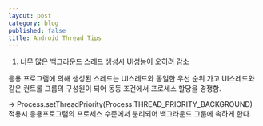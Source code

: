 ```yaml
---
layout: post
category: blog
published: false
title: Android Thread Tips
---
```

1. 너무 많은 백그라운드 스레드 생성시 UI성능이 오히려 감소

응용 프로그램에 의해 생성된 스레드는 UI스레드와 동일한 우선 순위 가고 UI스레드와 같은 컨트롤 그룹의 구성원이 되어 동등 조건에서 프로세스 할당을 경쟁함.

-> Process.setThreadPriority(Process.THREAD_PRIORITY_BACKGROUND) 적용시 응용프로그램의 프로세스 수준에서 분리되어 백그라운드 그룹에 속하게 한다.


